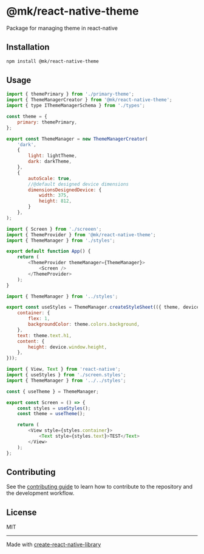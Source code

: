 # @mk/react-native-theme

Package for managing theme in react-native

## Installation

```sh
npm install @mk/react-native-theme
```

## Usage

```js
import { themePrimary } from './primary-theme';
import { ThemeManagerCreator } from '@mk/react-native-theme';
import { type IThemeManagerSchema } from './types';

const theme = {
    primary: themePrimary,
};

export const ThemeManager = new ThemeManagerCreator(
    'dark',
    {
        light: lightTheme,
        dark: darkTheme,
    },
    {
        autoScale: true,
        //@default designed device dimensions
        dimensionsDesignedDevice: {
            width: 375,
            height: 812,
        }
    },
);

```

```js
import { Screen } from './screeen';
import { ThemeProvider } from '@mk/react-native-theme';
import { ThemeManager } from './styles';

export default function App() {
    return (
        <ThemeProvider themeManager={ThemeManager}>
            <Screen />
        </ThemeProvider>
    );
}
```

```js
import { ThemeManager } from '../styles';

export const useStyles = ThemeManager.createStyleSheet(({ theme, device }) => ({
    container: {
        flex: 1,
        backgroundColor: theme.colors.background,
    },
    text: theme.text.h1,
    content: {
        height: device.window.height,
    },
}));
```

```js
import { View, Text } from 'react-native';
import { useStyles } from './screen.styles';
import { ThemeManager } from '../../styles';

const { useTheme } = ThemeManager;

export const Screen = () => {
    const styles = useStyles();
    const theme = useTheme();

    return (
        <View style={styles.container}>
            <Text style={styles.text}>TEST</Text>
        </View>
    );
};
```

## Contributing

See the [contributing guide](CONTRIBUTING.md) to learn how to contribute to the repository and the development workflow.

## License

MIT

---

Made with [create-react-native-library](https://github.com/callstack/react-native-builder-bob)

